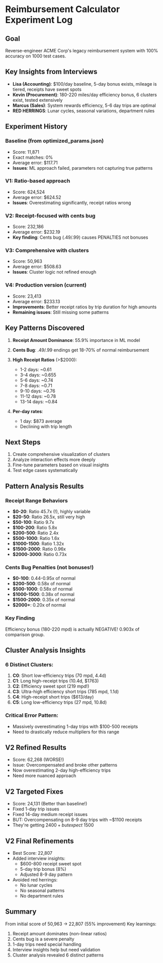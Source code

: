 # Reimbursement Calculator Experiment Log

## Goal
Reverse-engineer ACME Corp's legacy reimbursement system with 100% accuracy on 1000 test cases.

## Key Insights from Interviews
- **Lisa (Accounting)**: $100/day baseline, 5-day bonus exists, mileage is tiered, receipts have sweet spots
- **Kevin (Procurement)**: 180-220 miles/day efficiency bonus, 6 clusters exist, tested extensively
- **Marcus (Sales)**: System rewards efficiency, 5-6 day trips are optimal
- **RED HERRINGS**: Lunar cycles, seasonal variations, department rules

## Experiment History

### Baseline (from optimized_params.json)
- Score: 11,871
- Exact matches: 0%
- Average error: $117.71
- **Issues**: ML approach failed, parameters not capturing true patterns

### V1: Ratio-based approach
- Score: 624,524
- Average error: $624.52
- **Issues**: Overestimating significantly, receipt ratios wrong

### V2: Receipt-focused with cents bug
- Score: 232,186
- Average error: $232.19
- **Key finding**: Cents bug (.49/.99) causes PENALTIES not bonuses

### V3: Comprehensive with clusters
- Score: 50,963
- Average error: $508.63
- **Issues**: Cluster logic not refined enough

### V4: Production version (current)
- Score: 23,413
- Average error: $233.13
- **Improvements**: Better receipt ratios by trip duration for high amounts
- **Remaining issues**: Still missing some patterns

## Key Patterns Discovered

1. **Receipt Amount Dominance**: 55.9% importance in ML model
2. **Cents Bug**: .49/.99 endings get 18-70% of normal reimbursement
3. **High Receipt Ratios** (>$2000):
   - 1-2 days: ~0.61
   - 3-4 days: ~0.655
   - 5-6 days: ~0.74
   - 7-8 days: ~0.71
   - 9-10 days: ~0.76
   - 11-12 days: ~0.78
   - 13-14 days: ~0.84

4. **Per-day rates**:
   - 1 day: $873 average
   - Declining with trip length

## Next Steps
1. Create comprehensive visualization of clusters
2. Analyze interaction effects more deeply
3. Fine-tune parameters based on visual insights
4. Test edge cases systematically

## Pattern Analysis Results

### Receipt Range Behaviors
- **$0-20**: Ratio 45.7x (!), highly variable
- **$20-50**: Ratio 26.5x, still very high
- **$50-100**: Ratio 9.7x
- **$100-200**: Ratio 5.8x
- **$200-500**: Ratio 2.4x
- **$500-1000**: Ratio 1.6x
- **$1000-1500**: Ratio 1.32x
- **$1500-2000**: Ratio 0.96x
- **$2000-3000**: Ratio 0.73x

### Cents Bug Penalties (not bonuses!)
- **$0-100**: 0.44-0.95x of normal
- **$200-500**: 0.58x of normal
- **$500-1000**: 0.58x of normal
- **$1000-1500**: 0.38x of normal
- **$1500-2000**: 0.35x of normal
- **$2000+**: 0.20x of normal

### Key Finding
Efficiency bonus (180-220 mpd) is actually NEGATIVE! 0.903x of comparison group.

## Cluster Analysis Insights

### 6 Distinct Clusters:
1. **C0**: Short low-efficiency trips (70 mpd, 4.4d)
2. **C1**: Long high-receipt trips (10.4d, $1763)
3. **C2**: Efficiency sweet spot (219 mpd!)
4. **C3**: Ultra-high efficiency short trips (785 mpd, 1.1d)
5. **C4**: High-receipt short trips ($613/day)
6. **C5**: Long low-efficiency trips (27 mpd, 10.8d)

### Critical Error Pattern:
- Massively overestimating 1-day trips with $100-500 receipts
- Need to drastically reduce multipliers for this range

## V2 Refined Results
- Score: 62,268 (WORSE!)
- Issue: Overcompensated and broke other patterns
- Now overestimating 2-day high-efficiency trips
- Need more nuanced approach

## V2 Targeted Fixes
- Score: 24,131 (Better than baseline!)
- Fixed 1-day trip issues
- Fixed 14-day medium receipt issues
- BUT: Overcompensating on 8-9 day trips with ~$1100 receipts
- They're getting $2400+ but expect ~$1500

## V2 Final Refinements
- Best Score: 22,807
- Added interview insights:
  - $600-800 receipt sweet spot
  - 5-day trip bonus (8%)
  - Adjusted 8-9 day pattern
- Avoided red herrings:
  - No lunar cycles
  - No seasonal patterns
  - No department rules

## Summary
From initial score of 50,963 → 22,807 (55% improvement)
Key learnings:
1. Receipt amount dominates (non-linear ratios)
2. Cents bug is a severe penalty
3. 1-day trips need special handling
4. Interview insights help but need validation
5. Cluster analysis revealed 6 distinct patterns